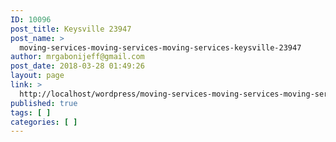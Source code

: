 ```yaml
---
ID: 10096
post_title: Keysville 23947
post_name: >
  moving-services-moving-services-moving-services-keysville-23947
author: mrgabonijeff@gmail.com
post_date: 2018-03-28 01:49:26
layout: page
link: >
  http://localhost/wordpress/moving-services-moving-services-moving-services-keysville-23947/
published: true
tags: [ ]
categories: [ ]
---
```

